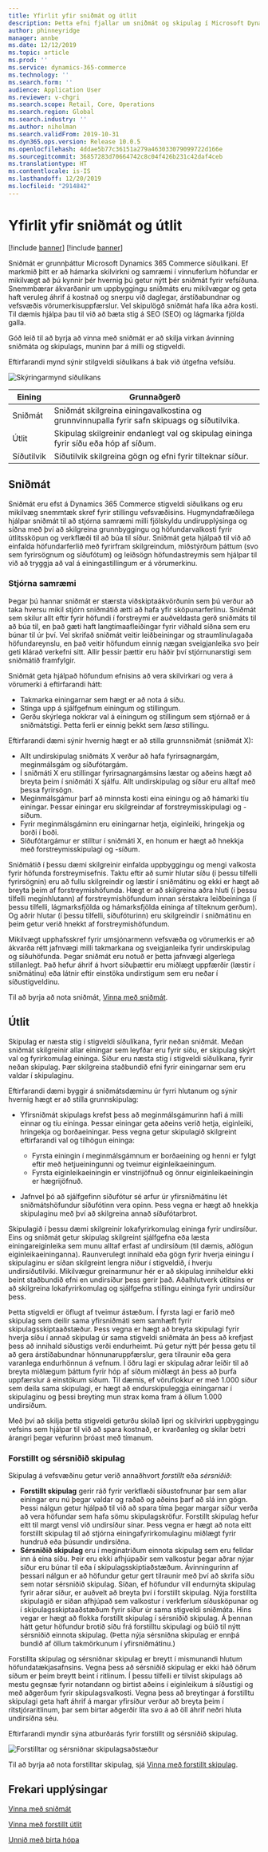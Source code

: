 ```yaml
---
title: Yfirlit yfir sniðmát og útlit
description: Þetta efni fjallar um sniðmát og skipulag í Microsoft Dynamics 365 Commerce.
author: phinneyridge
manager: annbe
ms.date: 12/12/2019
ms.topic: article
ms.prod: ''
ms.service: dynamics-365-commerce
ms.technology: ''
ms.search.form: ''
audience: Application User
ms.reviewer: v-chgri
ms.search.scope: Retail, Core, Operations
ms.search.region: Global
ms.search.industry: ''
ms.author: niholman
ms.search.validFrom: 2019-10-31
ms.dyn365.ops.version: Release 10.0.5
ms.openlocfilehash: 4ddae5b77c36151a279a463033079099722d166e
ms.sourcegitcommit: 36857283d70664742c8c04f426b231c42daf4ceb
ms.translationtype: HT
ms.contentlocale: is-IS
ms.lasthandoff: 12/20/2019
ms.locfileid: "2914842"
---
```

# <a name="templates-and-layouts-overview"></a>Yfirlit yfir sniðmát og útlit

[!include [banner](includes/preview-banner.md)]
[!include [banner](includes/banner.md)]

Sniðmát er grunnþáttur Microsoft Dynamics 365 Commerce síðulíkani. Ef markmið þitt er að hámarka skilvirkni og samræmi í vinnuferlum höfundar er mikilvægt að þú kynnir þér hvernig þú getur nýtt þér sniðmát fyrir vefsíðuna. Snemmbærar ákvarðanir um uppbyggingu sniðmáts eru mikilvægar og geta haft veruleg áhrif á kostnað og snerpu við daglegar, árstíðabundnar og vefsvæðis vörumerkisuppfærslur. Vel skipulögð sniðmát hafa líka aðra kosti. Til dæmis hjálpa þau til við að bæta stig á SEO (SEO) og lágmarka fjölda galla.

Góð leið til að byrja að vinna með sniðmát er að skilja virkan ávinning sniðmáta og skipulags, muninn þar á milli og stigveldi.

Eftirfarandi mynd sýnir stilgveldi síðulíkans á bak við útgefna vefsíðu.

![Skýringarmynd síðulíkans](../commerce/media/page-model-diagram.png)

| Eining        | Grunnaðgerð |
|---------------|----------------|
| Sniðmát      | Sniðmát skilgreina einingavalkostina og grunnvinnupalla fyrir safn skipuags og síðutilvika. |
| Útlit        | Skipulag skilgreinir endanlegt val og skipulag eininga fyrir síðu eða hóp af síðum. |
| Síðutilvik | Síðutilvik skilgreina gögn og efni fyrir tilteknar síður. |

## <a name="templates"></a>Sniðmát

Sniðmát eru efst á Dynamics 365 Commerce stigveldi síðulíkans og eru mikilvæg snemmtæk skref fyrir stillingu vefsvæðisins. Hugmyndafræðilega hjálpar sniðmát til að stjórna samræmi milli fjölskyldu undirupplýsinga og síðna með því að skilgreina grunnbyggingu og höfundarvalkosti fyrir útlitssköpun og verkflæði til að búa til síður. Sniðmát geta hjálpað til við að einfalda höfundarferlið með fyrirfram skilgreindum, miðstýrðum þáttum (svo sem fyrirsögnum og síðufótum) og leiðsögn höfundastreymis sem hjálpar til við að tryggja að val á einingastillingum er á vörumerkinu.

### <a name="controlling-consistency"></a>Stjórna samræmi

Þegar þú hannar sniðmát er stærsta viðskiptaákvörðunin sem þú verður að taka hversu mikil stjórn sniðmátið ætti að hafa yfir sköpunarferlinu. Sniðmát sem skilur allt eftir fyrir höfundi í forstreymi er auðveldasta gerð sniðmáts til að búa til, en það gæti haft langtímaafleiðingar fyrir viðhald síðna sem eru búnar til úr því. Vel skrifað sniðmát veitir leiðbeiningar og straumlínulagaða höfundareynslu, en það veitir höfundum einnig nægan sveigjanleika svo þeir geti klárað verkefni sitt. Allir þessir þættir eru háðir því stjórnunarstigi sem sniðmátið framfylgir.

Sniðmát geta hjálpað höfundum efnisins að vera skilvirkari og vera á vörumerki á eftirfarandi hátt:

- Takmarka einingarnar sem hægt er að nota á síðu.
- Stinga upp á sjálfgefnum einingum og stillingum.
- Gerðu skýrlega nokkrar val á einingum og stillingum sem stjórnað er á sniðmátstigi. Þetta ferli er einnig þekkt sem *læsa* stillingu.

Eftirfarandi dæmi sýnir hvernig hægt er að stilla grunnsniðmát (sniðmát X):

- Allt undirskipulag sniðmáts X verður að hafa fyrirsagnargám, meginmálsgám og síðufótargám.
- Í sniðmáti X eru stillingar fyrirsagnargámsins læstar og aðeins hægt að breyta þeim í sniðmáti X sjálfu. Allt undirskipulag og síður eru alltaf með þessa fyrirsögn.
- Meginmálsgámur þarf að minnsta kosti eina einingu og að hámarki tíu einingar. Þessar einingar eru skilgreindar af forstreymisskipulagi og -síðum.
- Fyrir meginmálsgáminn eru einingarnar hetja, eiginleiki, hringekja og borði í boði.
- Síðufótargámur er stilltur í sniðmáti X, en honum er hægt að hnekkja með forstreymisskipulagi og -síðum.

Sniðmátið í þessu dæmi skilgreinir einfalda uppbyggingu og mengi valkosta fyrir höfunda forstreymisefnis. Taktu eftir að sumir hlutar síðu (í þessu tilfelli fyrirsögnin) eru að fullu skilgreindir og læstir í sniðmátinu og ekki er hægt að breyta þeim af forstreymishöfunda. Hægt er að skilgreina aðra hluti (í þessu tilfelli meginhlutann) af forstreymishöfundum innan sérstakra leiðbeininga (í þessu tilfelli, lágmarksfjölda og hámarksfjölda eininga af tilteknum gerðum). Og aðrir hlutar (í þessu tilfelli, síðufóturinn) eru skilgreindir í sniðmátinu en þeim getur verið hnekkt af forstreymishöfundum.

Mikilvægt upphafsskref fyrir umsjónarmenn vefsvæða og vörumerkis er að ákvarða rétt jafnvægi milli takmarkana og sveigjanleika fyrir undirskipulag og síðuhöfunda. Þegar sniðmát eru notuð er þetta jafnvægi algerlega stillanlegt. Það hefur áhrif á hvort síðuþættir eru miðlægt uppfærðir (læstir í sniðmátinu) eða látnir eftir einstöka undirstigum sem eru neðar í síðustigveldinu.

Til að byrja að nota sniðmát, [Vinna með sniðmát](work-with-templates.md).

## <a name="layouts"></a>Útlit

Skipulag er næsta stig í stigveldi síðulíkana, fyrir neðan sniðmát. Meðan sniðmát skilgreinir allar einingar sem leyfðar eru fyrir síðu, er skipulag skýrt val og fyrirkomulag eininga. Síður eru næsta stig í stigveldi síðulíkana, fyrir neðan skipulag. Þær skilgreina staðbundið efni fyrir einingarnar sem eru valdar í skipulaginu.

Eftirfarandi dæmi byggir á sniðmátsdæminu úr fyrri hlutanum og sýnir hvernig hægt er að stilla grunnskipulag:

- Yfirsniðmát skipulags krefst þess að meginmálsgámurinn hafi á milli einnar og tíu eininga. Þessar einingar geta aðeins verið hetja, eiginleiki, hringekja og borðaeiningar. Þess vegna getur skipulagið skilgreint eftirfarandi val og tilhögun eininga:

    - Fyrsta einingin í meginmálsgámnum er borðaeining og henni er fylgt eftir með hetjueiningunni og tveimur eiginleikaeiningum.
    - Fyrsta eiginleikaeiningin er vinstrijöfnuð og önnur eiginleikaeiningin er hægrijöfnuð.

- Jafnvel þó að sjálfgefinn síðufótur sé arfur úr yfirsniðmátinu lét sniðmátshöfundur síðufótinn vera opinn. Þess vegna er hægt að hnekkja skipulaginu með því að skilgreina annað síðufótarbrot.

Skipulagið í þessu dæmi skilgreinir lokafyrirkomulag eininga fyrir undirsíður. Eins og sniðmát getur skipulag skilgreint sjálfgefna eða læsta einingareiginleika sem munu alltaf erfast af undirsíðum (til dæmis, aðlögun eiginleikaeininganna). Raunverulegt innihald eða gögn fyrir hverja einingu í skipulaginu er síðan skilgreint lengra niður í stigveldið, í hverju undirsíðutilviki. Mikilvægur greinarmunur hér er að skipulag inniheldur ekki beint staðbundið efni en undirsíður þess gerir það. Aðalhlutverk útlitsins er að skilgreina lokafyrirkomulag og sjálfgefna stillingu eininga fyrir undirsíður þess.

Þetta stigveldi er öflugt af tveimur ástæðum. Í fyrsta lagi er farið með skipulag sem deilir sama yfirsniðmáti sem samhæft fyrir skipulagsskiptaaðstæður. Þess vegna er hægt að breyta skipulagi fyrir hverja síðu í annað skipulag úr sama stigveldi sniðmáta án þess að krefjast þess að innihald síðustigs verði endurheimt. Þú getur nýtt þér þessa getu til að gera árstíðabundnar hönnunaruppfærslur, gera tilraunir eða gera varanlega endurhönnun á vefnum. Í öðru lagi er skipulag aðrar leiðir til að breyta miðlægum þáttum fyrir hóp af síðum miðlægt án þess að þurfa uppfærslur á einstökum síðum. Til dæmis, ef vöruflokkur er með 1.000 síður sem deila sama skipulagi, er hægt að endurskipuleggja einingarnar í skipulaginu og þessi breyting mun strax koma fram á öllum 1.000 undirsíðum.

Með því að skilja þetta stigveldi geturðu skilað lipri og skilvirkri uppbyggingu vefsins sem hjálpar til við að spara kostnað, er kvarðanleg og skilar betri árangri þegar vefurinn þróast með tímanum.

### <a name="preset-and-custom-layouts"></a>Forstillt og sérsniðið skipulag

Skipulag á vefsvæðinu getur verið annaðhvort *forstillt* eða *sérsniðið*:

- **Forstillt skipulag** gerir ráð fyrir verkflæði síðustofnunar þar sem allar einingar eru nú þegar valdar og raðað og aðeins þarf að slá inn gögn. Þessi nálgun getur hjálpað til við að spara tíma þegar margar síður verða að vera höfundar sem hafa sömu skipulagskröfur. Forstillt skipulag hefur eitt til margt vensl við undirsíður sínar. Þess vegna er hægt að nota eitt forstillt skipulag til að stjórna einingafyrirkomulaginu miðlægt fyrir hundruð eða þúsundir undirsíðna.
- **Sérsniðið skipulag** eru í meginatriðum einnota skipulag sem eru felldar inn á eina síðu. Þeir eru ekki afhjúpaðir sem valkostur þegar aðrar nýjar síður eru búnar til eða í skipulagsskiptiaðstæðum. Ávinningurinn af þessari nálgun er að höfundur getur gert tilraunir með því að skrifa síðu sem notar sérsniðið skipulag. Síðan, ef höfundur vill endurnýta skipulag fyrir aðrar síður, er auðvelt að breyta því í forstillt skipulag. Nýja forstillta skipulagið er síðan afhjúpað sem valkostur í verkferlum síðusköpunar og í skipulagsskiptaaðstæðum fyrir síður úr sama stigveldi sniðmáta. Hins vegar er hægt að flokka forstillt skipulag í sérsniðið skipulag. Á þennan hátt getur höfundur brotið síðu frá forstilltu skipulagi og búið til nýtt sérsniðið einnota skipulag. (Þetta nýja sérsniðna skipulag er ennþá bundið af öllum takmörkunum í yfirsniðmátinu.)

Forstillta skipulag og sérsniðnar skipulag er breytt í mismunandi hlutum höfundatækjasafnsins. Vegna þess að sérsniðið skipulag er ekki háð öðrum síðum er þeim breytt beint í ritlinum. Í þessu tilfelli er tilvist skipulags að mestu gegnsæ fyrir notandann og birtist aðeins í eiginleikum á síðustigi og með aðgerðum fyrir skipulagsvalkosti. Vegna þess að breytingar á forstilltu skipulagi geta haft áhrif á margar yfirsíður verður að breyta þeim í ritstjóraritlinum, þar sem birtar aðgerðir líta svo á að öll áhrif neðri hluta undirsíðna séu.

Eftirfarandi myndir sýna atburðarás fyrir forstillt og sérsniðið skipulag.

![Forstilltar og sérsniðnar skipulagsaðstæður](../commerce/media/template-figure1.png)

Til að byrja að nota forstilltar skipulag, sjá [Vinna með forstillt skipulag](work-with-layouts.md).

## <a name="additional-resources"></a>Frekari upplýsingar

[Vinna með sniðmát](work-with-templates.md)

[Vinna með forstillt útlit](work-with-layouts.md)

[Unnið með birta hópa](publish-groups.md)
